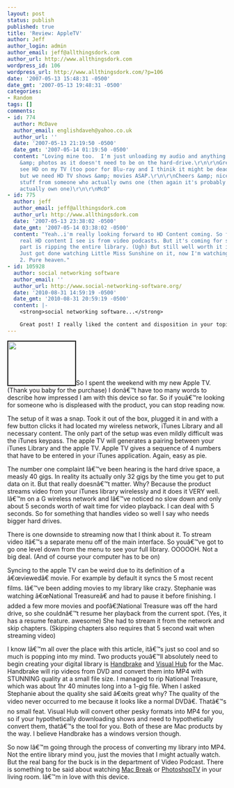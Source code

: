 ```yaml
---
layout: post
status: publish
published: true
title: 'Review: AppleTV'
author: Jeff
author_login: admin
author_email: jeff@allthingsdork.com
author_url: http://www.allthingsdork.com
wordpress_id: 106
wordpress_url: http://www.allthingsdork.com/?p=106
date: '2007-05-13 15:48:31 -0500'
date_gmt: '2007-05-13 19:48:31 -0500'
categories:
- Random
tags: []
comments:
- id: 774
  author: McDave
  author_email: englishdaveh@yahoo.co.uk
  author_url: ''
  date: '2007-05-13 21:19:50 -0500'
  date_gmt: '2007-05-14 01:19:50 -0500'
  content: "Loving mine too.  I'm just unloading my audio and anything except HD video
    &amp; photos as it doesn't need to be on the hard-drive.\r\n\r\nGreat to finally
    see HD on my TV (too poor for Blu-ray and I thinik it might be dead after this)
    but we need HD TV shows &amp; movies ASAP.\r\n\r\nCheers &amp; nice to see positive
    stuff from someone who actually owns one (then again it's probably because you
    actually own one)\r\n\r\nMcD"
- id: 775
  author: jeff
  author_email: jeff@allthingsdork.com
  author_url: http://www.allthingsdork.com
  date: '2007-05-13 23:38:02 -0500'
  date_gmt: '2007-05-14 03:38:02 -0500'
  content: "Yeah..i'm really looking forward to HD Content coming. So far the only
    real HD content I see is from video podcasts. But it's coming for sure.\r\n\r\nHard
    part is ripping the entire library. (Ugh) But still well worth it in the end.
    Just got done watching Little Miss Sunshine on it, now I'm watching BSG Season
    2. Pure heaven."
- id: 105928
  author: social networking software
  author_email: ''
  author_url: http://www.social-networking-software.org/
  date: '2010-08-31 14:59:19 -0500'
  date_gmt: '2010-08-31 20:59:19 -0500'
  content: |-
    <strong>social networking software...</strong>

    Great post! I really liked the content and disposition in your topic!...
---
```

<p><img src="http://www.allthingsdork.com/images/appletv.jpg" border="2" height="100" width="154" class="left">So I spent the weekend with my new Apple TV. (Thank you baby for the purchase) I don&acirc;&euro;&trade;t have too many words to describe how impressed I am with this device so far. So if you&acirc;&euro;&trade;re looking for someone who is displeased with the product, you can stop reading now.</p>
<p>The setup of it was a snap. Took it out of the box, plugged it in and with a few button clicks it had located my wireless network, iTunes Library and all necessary content. The only part of the setup was even mildly difficult was the iTunes keypass. The apple TV will generates a pairing between your iTunes Library and the apple TV. Apple TV gives a sequence of 4 numbers that have to be entered in your iTunes application. Again, easy as pie.</p>
<p>The number one complaint I&acirc;&euro;&trade;ve been hearing is the hard drive space, a measly 40 gigs. In reality its actually only 32 gigs by the time you get to put data on it. But that really doesn&acirc;&euro;&trade;t matter. Why? Because the product streams video from your iTunes library wirelessly and it does it VERY well. I&acirc;&euro;&trade;m on a G wireless network and I&acirc;&euro;&trade;ve noticed no slow down and only about 5 seconds worth of wait time for video playback. I can deal with 5 seconds. So for something that handles video so well I say who needs bigger hard drives.</p>
<p>There is one downside to streaming now that I think about it. To stream video it&acirc;&euro;&trade;s a separate menu off of the main interface. So you&acirc;&euro;&trade;ve got to go one level down from the menu to see your full library. OOOOOH. Not a big deal. (And of course your computer has to be on)</p>
<p>Syncing to the apple TV can be weird due to its definition of a &acirc;&euro;&oelig;viewed&acirc;&euro; movie. For example by default it syncs the 5 most recent films. I&acirc;&euro;&trade;ve been adding movies to my library like crazy. Stephanie was watching &acirc;&euro;&oelig;National Treasure&acirc;&euro; and had to pause it before finishing. I added a few more movies and poof&acirc;&euro;&brvbar;National Treasure was off the hard drive, so she couldn&acirc;&euro;&trade;t resume her playback from the current spot. (Yes, it has a resume feature. awesome) She had to stream it from the network and skip chapters. (Skipping chapters also requires that 5 second wait when streaming video)</p>
<p>I know I&acirc;&euro;&trade;m all over the place with this article, it&acirc;&euro;&trade;s just so cool and so much is popping into my mind. Two products you&acirc;&euro;&trade;ll absolutely need to begin creating your digital library is <a href="http://handbrake.m0k.org/">Handbrake</a> and <a href="http://www.techspansion.com/visualhub/">Visual Hub</a> for the Mac. Handbrake will rip videos from DVD and convert them into MP4 with STUNNING quality at a small file size. I managed to rip National Treasure, which was about 1hr 40 minutes long into a 1-gig file. When I asked Stephanie about the quality she said &acirc;&euro;&oelig;its great why? The quality of the video never occurred to me because it looks like a normal DVD&acirc;&euro;. That&acirc;&euro;&trade;s no small feat.  Visual Hub will convert other pesky formats into MP4 for you, so if your hypothetically downloading shows and need to hypothetically convert them, that&acirc;&euro;&trade;s the tool for you. Both of these are Mac products by the way. I believe Handbrake has a windows version though.</p>
<p>So now I&acirc;&euro;&trade;m going through the process of converting my library into MP4. Not the entire library mind you, just the movies that I might actually watch. But the real bang for the buck is in the department of Video Podcast. There is something to be said about watching <a href="http://www.twit.tv/MB">Mac Break</a> or <a href="http://www.photoshoptv.com/">PhotoshopTV</a> in your living room. I&acirc;&euro;&trade;m in love with this device.</p>
